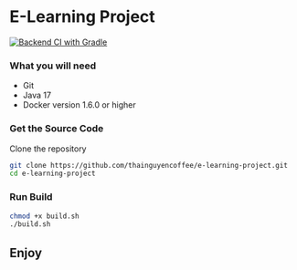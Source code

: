 # E-Learning Project

[![Backend CI with Gradle](https://github.com/thainguyencoffee/e-learning-project/actions/workflows/commit-stage.yaml/badge.svg)](https://github.com/thainguyencoffee/e-l/actions/workflows/commit-stage.yaml)

### What you will need

* Git
* Java 17
* Docker version 1.6.0 or higher

### Get the Source Code

Clone the repository


```bash
git clone https://github.com/thainguyencoffee/e-learning-project.git
cd e-learning-project
```

### Run Build
```bash
chmod +x build.sh 
./build.sh
```

## Enjoy
